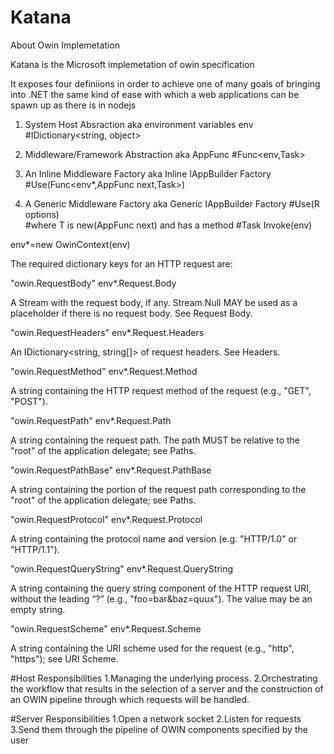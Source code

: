 # Katana
About Owin Implemetation

Katana is the Microsoft implemetation of owin specification

It exposes four definiions in order to achieve one of many goals of bringing into .NET the same kind of ease with which a web applications can be spawn up as there is in nodejs

1. System Host Absraction aka environment variables env
#IDictionary<string, object>

2. Middleware/Framework Abstraction aka AppFunc
#Func<env,Task>

3. An Inline Middleware Factory aka Inline IAppBuilder Factory
#Use(Func<env*,AppFunc next,Task>)

4. A Generic Middleware Factory aka Generic IAppBuilder Factory
#Use<T>(R options)  
#where T is new(AppFunc next) and has a method
#Task Invoke(env)

env*=new OwinContext(env)

The required dictionary keys for an HTTP request are:


"owin.RequestBody"  env*.Request.Body

A Stream with the request body, if any. Stream.Null MAY be used as a placeholder if there is no request body. See Request Body.

"owin.RequestHeaders"  env*.Request.Headers

An IDictionary<string, string[]> of request headers. See Headers.

"owin.RequestMethod"  env*.Request.Method

A string containing the HTTP request method of the request (e.g., "GET", "POST").

"owin.RequestPath"  env*.Request.Path

A string containing the request path. The path MUST be relative to the "root" of the application delegate; see Paths.

"owin.RequestPathBase" env*.Request.PathBase

A string containing the portion of the request path corresponding to the "root" of the application delegate; see Paths.

"owin.RequestProtocol"  env*.Request.Protocol

A string containing the protocol name and version (e.g. "HTTP/1.0" or "HTTP/1.1").

"owin.RequestQueryString"  env*.Request.QueryString

A string containing the query string component of the HTTP request URI, without the leading “?” (e.g., "foo=bar&baz=quux"). The value may be an empty string.

"owin.RequestScheme"  env*.Request.Scheme

A string containing the URI scheme used for the request (e.g., "http", "https"); see URI Scheme.


#Host Responsibilities
1.Managing the underlying process.
2.Orchestrating the workflow that results in the selection of a server and the construction of an OWIN pipeline through which requests will be handled.

#Server Responsibilities
1.Open a network socket
2.Listen for requests
3.Send them through the pipeline of OWIN components specified by the user 



